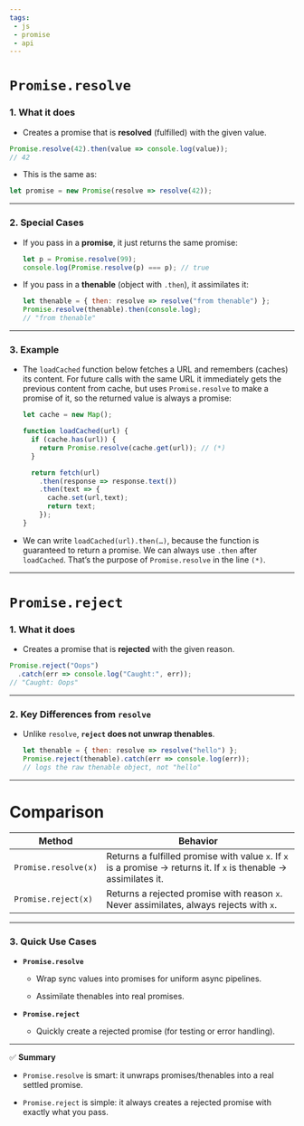 ```yaml
---
tags: 
 - js
 - promise
 - api
---
```


# `Promise.resolve`

### 1. What it does

- Creates a promise that is **resolved** (fulfilled) with the given value.
    

```js
Promise.resolve(42).then(value => console.log(value));
// 42
```

- This is the same as:
```js
let promise = new Promise(resolve => resolve(42));
```

---

### 2. Special Cases

- If you pass in a **promise**, it just returns the same promise:
    
    ```js
    let p = Promise.resolve(99);
    console.log(Promise.resolve(p) === p); // true
    ```
    
- If you pass in a **thenable** (object with `.then`), it assimilates it:
    
    ```js
    let thenable = { then: resolve => resolve("from thenable") };
    Promise.resolve(thenable).then(console.log); 
    // "from thenable"
    ```
    

---

### 3. Example

- The `loadCached` function below fetches a URL and remembers (caches) its content. For future calls with the same URL it immediately gets the previous content from cache, but uses `Promise.resolve` to make a promise of it, so the returned value is always a promise:
	```js
	let cache = new Map();
	
	function loadCached(url) {
	  if (cache.has(url)) {
	    return Promise.resolve(cache.get(url)); // (*)
	  }
	
	  return fetch(url)
	    .then(response => response.text())
	    .then(text => {
	      cache.set(url,text);
	      return text;
	    });
	}
	```
- We can write `loadCached(url).then(…)`, because the function is guaranteed to return a promise. We can always use `.then` after `loadCached`. That’s the purpose of `Promise.resolve` in the line `(*)`.

----

# `Promise.reject`

### 1. What it does

- Creates a promise that is **rejected** with the given reason.
    

```js
Promise.reject("Oops")
  .catch(err => console.log("Caught:", err));
// "Caught: Oops"
```

---

### 2. Key Differences from `resolve`

- Unlike `resolve`, **`reject` does not unwrap thenables**.
    
    ```js
    let thenable = { then: resolve => resolve("hello") };
    Promise.reject(thenable).catch(err => console.log(err));
    // logs the raw thenable object, not "hello"
    ```
    

----

# Comparison

|Method|Behavior|
|---|---|
|`Promise.resolve(x)`|Returns a fulfilled promise with value `x`. If `x` is a promise → returns it. If `x` is thenable → assimilates it.|
|`Promise.reject(x)`|Returns a rejected promise with reason `x`. Never assimilates, always rejects with `x`.|

---

### 3. Quick Use Cases

- **`Promise.resolve`**
    
    - Wrap sync values into promises for uniform async pipelines.
        
    - Assimilate thenables into real promises.
        
- **`Promise.reject`**
    
    - Quickly create a rejected promise (for testing or error handling).
        

---

✅ **Summary**

- `Promise.resolve` is smart: it unwraps promises/thenables into a real settled promise.
    
- `Promise.reject` is simple: it always creates a rejected promise with exactly what you pass.
    